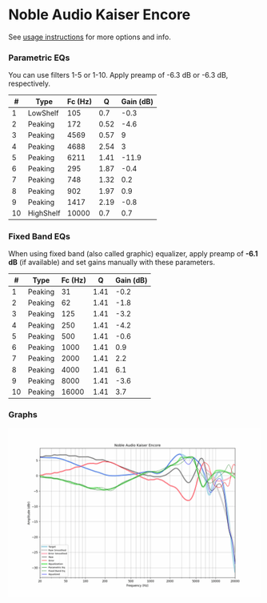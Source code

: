 # Noble Audio Kaiser Encore
See [usage instructions](https://github.com/jaakkopasanen/AutoEq#usage) for more options and info.

### Parametric EQs
You can use filters 1-5 or 1-10. Apply preamp of -6.3 dB or -6.3 dB, respectively.

|   # | Type      |   Fc (Hz) |    Q |   Gain (dB) |
|-----|-----------|-----------|------|-------------|
|   1 | LowShelf  |       105 | 0.7  |        -0.3 |
|   2 | Peaking   |       172 | 0.52 |        -4.6 |
|   3 | Peaking   |      4569 | 0.57 |         9   |
|   4 | Peaking   |      4688 | 2.54 |         3   |
|   5 | Peaking   |      6211 | 1.41 |       -11.9 |
|   6 | Peaking   |       295 | 1.87 |        -0.4 |
|   7 | Peaking   |       748 | 1.32 |         0.2 |
|   8 | Peaking   |       902 | 1.97 |         0.9 |
|   9 | Peaking   |      1417 | 2.19 |        -0.8 |
|  10 | HighShelf |     10000 | 0.7  |         0.7 |

### Fixed Band EQs
When using fixed band (also called graphic) equalizer, apply preamp of **-6.1 dB** (if available) and set gains manually with these parameters.

|   # | Type    |   Fc (Hz) |    Q |   Gain (dB) |
|-----|---------|-----------|------|-------------|
|   1 | Peaking |        31 | 1.41 |        -0.2 |
|   2 | Peaking |        62 | 1.41 |        -1.8 |
|   3 | Peaking |       125 | 1.41 |        -3.2 |
|   4 | Peaking |       250 | 1.41 |        -4.2 |
|   5 | Peaking |       500 | 1.41 |        -0.6 |
|   6 | Peaking |      1000 | 1.41 |         0.9 |
|   7 | Peaking |      2000 | 1.41 |         2.2 |
|   8 | Peaking |      4000 | 1.41 |         6.1 |
|   9 | Peaking |      8000 | 1.41 |        -3.6 |
|  10 | Peaking |     16000 | 1.41 |         3.7 |

### Graphs
![](./Noble%20Audio%20Kaiser%20Encore.png)
